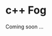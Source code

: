 c++ Fog
===========================================================================

Coming soon ...

